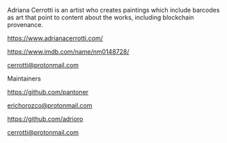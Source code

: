 Adriana Cerrotti is an artist who creates paintings which include barcodes as art that point to content about the works, including blockchain provenance. 

https://www.adrianacerrotti.com/

https://www.imdb.com/name/nm0148728/

cerrotti@protonmail.com  

Maintainers 

https://github.com/pantoner 

erichorozco@protonmail.com

https://github.com/adrioro 

cerrotti@protonmail.com
